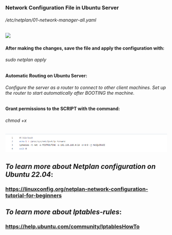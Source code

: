 ### Network Configuration File in Ubuntu Server 
###### /etc/netplan/01-network-manager-all.yaml
<img src="configurar_IP.png">

#### After making the changes, save the file and apply the configuration with:
###### sudo netplan apply
#### Automatic Routing on Ubuntu Server:
###### Configure the server as a router to connect to other client machines. Set up the router to start automatically after BOOTING the machine.
#### Grant permissions to the SCRIPT with the command: 
###### chmod +x
<img src="automatic_routing.png">

## _To learn more about Netplan configuration on Ubuntu 22.04_: 
### https://linuxconfig.org/netplan-network-configuration-tutorial-for-beginners

## _To learn more about Iptables-rules_:   
### https://help.ubuntu.com/community/IptablesHowTo

